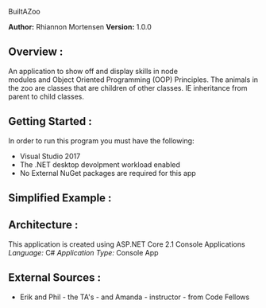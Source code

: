BuiltAZoo

**Author:** Rhiannon Mortensen
**Version:** 1.0.0

## Overview :
  An application to show off and display skills in node  
  modules and Object Oriented Programming (OOP) Principles.
  The animals in the zoo are classes that are children of other classes.
  IE inheritance from parent to child classes.


## Getting Started :
  In order to run this program you must have the following:
  - Visual Studio 2017
  - The .NET desktop devolpment workload enabled
  - No External NuGet packages are required for this app

## Simplified Example :


## Architecture :
  This application is created using ASP.NET Core 2.1 Console Applications
  *Language:* C#
  *Application Type:* Console App

## External Sources :
+ Erik and Phil - the TA's - and Amanda - instructor - from Code Fellows
